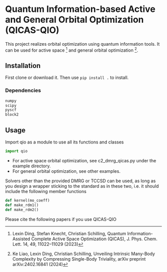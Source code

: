 # Quantum Information-based Active and General Orbital Optimization (QICAS-QIO)

This project realizes orbital optimization using quantum information tools. It can be used for active space [^1] and general orbital optimization [^2].

## Installation
First clone or download it. Then use 
```pip install .```
to install. 

### Dependencies

```Python
numpy
scipy
pyscf
block2
```

## Usage
Import qio as a module to use all its functions and classes
```Python
import qio
```
- For active space orbital optimization, see c2_dmrg_qicas.py under the example directory.
- For general orbital optimization, see other examples.

Solvers other than the provided DMRG or TCCSD can be used, as long as you design a wrapper sticking to the standard as in these two, i.e. it should include the following member functions

```Python
def kernel(mo_coeff)
def make_rdm1()
def make_rdm2()
```


Please cite the following papers if you use QICAS-QIO 

[^1]: Lexin Ding, Stefan Knecht, Christian Schilling, Quantum Information-Assisted Complete Active Space Optimization (QICAS), J. Phys. Chem. Lett. 14, 49, 11022–11029 (2023)

[^2]: Ke Liao, Lexin Ding, Christian Schilling, Unveiling Intrinsic Many-Body Complexity by Compressing Single-Body Triviality, arXiv preprint arXiv:2402.16841 (2024)

  
